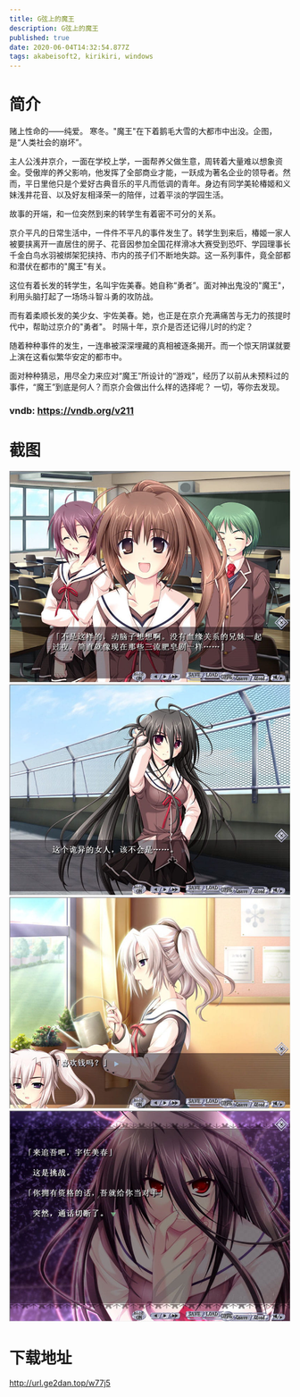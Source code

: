 ```yaml
---
title: G弦上的魔王
description: G弦上的魔王
published: true
date: 2020-06-04T14:32:54.877Z
tags: akabeisoft2, kirikiri, windows
---
```


# 简介
赌上性命的——纯爱。
寒冬。"魔王"在下着鹅毛大雪的大都市中出没。企图，是“人类社会的崩坏”。

主人公浅井京介，一面在学校上学，一面帮养父做生意，周转着大量难以想象资金。受傲岸的养父影响，他发挥了全部商业才能，一跃成为著名企业的领导者。然而，平日里他只是个爱好古典音乐的平凡而低调的青年。身边有同学美轮椿姬和义妹浅井花音、以及好友相泽荣一的陪伴，过着平淡的学园生活。

故事的开端，和一位突然到来的转学生有着密不可分的关系。

京介平凡的日常生活中，一件件不平凡的事件发生了。转学生到来后，椿姬一家人被要挟离开一直居住的房子、花音因参加全国花样滑冰大赛受到恐吓、学园理事长千金白鸟水羽被绑架犯挟持、市内的孩子们不断地失踪。这一系列事件，竟全部都和潜伏在都市的"魔王"有关。

这位有着长发的转学生，名叫宇佐美春。她自称“勇者”。面对神出鬼没的"魔王"，利用头脑打起了一场场斗智斗勇的攻防战。

而有着柔顺长发的美少女、宇佐美春。她，也正是在京介充满痛苦与无力的孩提时代中，帮助过京介的"勇者"。
时隔十年，京介是否还记得儿时的约定？

随着种种事件的发生，一连串被深深埋藏的真相被逐条揭开。而一个惊天阴谋就要上演在这看似繁华安定的都市中。

面对种种猜忌，用尽全力来应对“魔王”所设计的“游戏”，经历了以前从未预料过的事件，“魔王”到底是何人？而京介会做出什么样的选择呢？
一切，等你去发现。

### vndb: https://vndb.org/v211

# 截图
![1.jpg](/pic/g弦上的魔王/1.jpg)
![2.jpg](/pic/g弦上的魔王/2.jpg)
![3.jpg](/pic/g弦上的魔王/3.jpg)
![4.jpg](/pic/g弦上的魔王/4.jpg)

# 下载地址
http://url.ge2dan.top/w77j5

